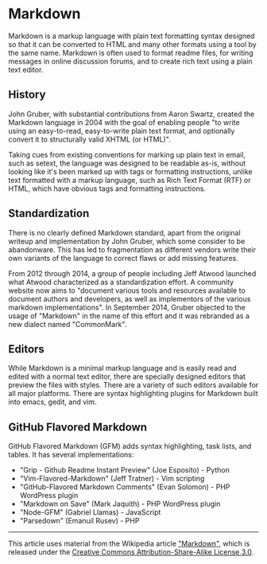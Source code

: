 # Markdown

Markdown is a markup language with plain text formatting syntax designed so that it can be converted to HTML and many other formats using a tool by the same name. Markdown is often used to format readme files, for writing messages in online discussion forums, and to create rich text using a plain text editor.

## History

John Gruber, with substantial contributions from Aaron Swartz, created the Markdown language in 2004 with the goal of enabling people "to write using an easy-to-read, easy-to-write plain text format, and optionally convert it to structurally valid XHTML (or HTML)".

Taking cues from existing conventions for marking up plain text in email, such as setext, the language was designed to be readable as-is, without looking like it's been marked up with tags or formatting instructions, unlike text formatted with a markup language, such as Rich Text Format (RTF) or HTML, which have obvious tags and formatting instructions.

## Standardization

There is no clearly defined Markdown standard, apart from the original writeup and implementation by John Gruber, which some consider to be abandonware. This has led to fragmentation as different vendors write their own variants of the language to correct flaws or add missing features.

From 2012 through 2014, a group of people including Jeff Atwood launched what Atwood characterized as a standardization effort. A community website now aims to "document various tools and resources available to document authors and developers, as well as implementors of the various markdown implementations". In September 2014, Gruber objected to the usage of "Markdown" in the name of this effort and it was rebranded as a new dialect named "CommonMark".

## Editors

While Markdown is a minimal markup language and is easily read and edited with a normal text editor, there are specially designed editors that preview the files with styles. There are a variety of such editors available for all major platforms. There are syntax highlighting plugins for Markdown built into emacs, gedit, and vim.

## GitHub Flavored Markdown

GitHub Flavored Markdown (GFM) adds syntax highlighting, task lists, and tables. It has several implementations:

- "Grip - Github Readme Instant Preview" (Joe Esposito) - Python
- "Vim-Flavored-Markdown" (Jeff Tratner) - Vim scripting
- "GitHub-Flavored Markdown Comments" (Evan Solomon) - PHP WordPress plugin
- "Markdown on Save" (Mark Jaquith) - PHP WordPress plugin
- "Node-GFM" (Gabriel Llamas) - JavaScript
- "Parsedown" (Emanuil Rusev) - PHP

----

This article uses material from the Wikipedia article ["Markdown"][1], which is released under the [Creative Commons Attribution-Share-Alike License 3.0][2].

[1]: http://en.wikipedia.org/wiki/Markdown
[2]: http://creativecommons.org/licenses/by-sa/3.0/
